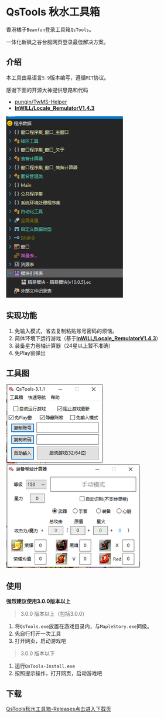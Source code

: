 # QsTools 秋水工具箱

香港橘子`Beanfun`登录工具箱`QsTools`。

一体化新枫之谷台服网页登录最佳解决方案。

## 介绍

本工具由易语言`5.9`版本编写，遵循`MIT`协议。

感谢下面的开源大神提供思路和代码

- [pungin/TwMS-Helper](https://github.com/pungin/TwMS-Helper)
- [**InWILL/Locale_RemulatorV1.4.3**](https://github.com/InWILL/Locale_Remulator)



![code](./code.png)



## 实现功能

1. 免输入模式，省去复制粘贴账号密码的烦恼。
2. 简体环境下运行游戏（基于[**InWILL/Locale_RemulatorV1.4.3**](https://github.com/InWILL/Locale_Remulator)）
3. 装备星力卷轴计算器（24星以上暂不准确）
4. 免Play窗弹出


## 工具图
![img](./img1.png)
![img](./img2.png)

## 使用

**强烈建议使用3.0.0版本以上**

> 3.0.0 版本以上（包括3.0.0）

1. 将`QsTools.exe`放置在游戏目录内，与`MapleStory.exe`同级。
2. 先自行打开一次工具
3. 打开网页，启动游戏吧



> 3.0.0 版本以下

1. 运行`QsTools-Install.exe`
2. 按照提示操作，打开网页，启动游戏吧

## 下载

[QsTools秋水工具箱-Releases点击进入下载页](https://github.com/starmcc/QsTools/releases)